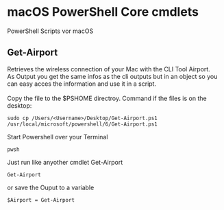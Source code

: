 # macOS PowerShell Core cmdlets
PowerShell Scripts vor macOS
## Get-Airport
Retrieves the wireless connection of your Mac with the CLI Tool Airport.<br>
As Output you get the same infos as the cli outputs but in an object so you can easy acces the information and use it in a script.
<br>
<br>
Copy the file to the $PSHOME directroy.
Command if the files is on the desktop:
<br>
```
sudo cp /Users/<Username>/Desktop/Get-Airport.ps1 /usr/local/microsoft/powershell/6/Get-Airport.ps1
```

Start Powershell over your Terminal <br>


```
pwsh
```

Just run like anyother cmdlet Get-Airport

```
Get-Airport
```

or save the Ouput to a variable

```
$Airport = Get-Airport
```
